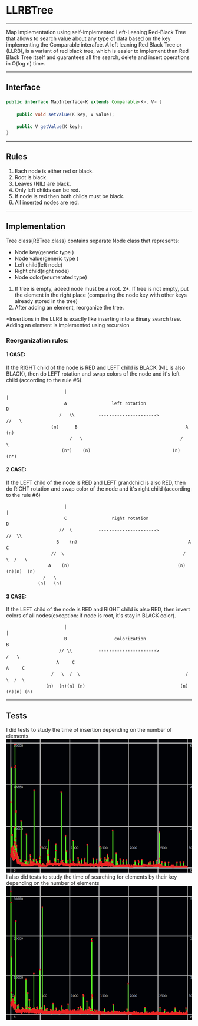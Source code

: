 # LLRBTree
___
Map implementation using self-implemented Left-Leaning Red-Black Tree that allows to search value about any type of data based on the key implementing the Comparable interafce. A left leaning Red Black Tree or (LLRB), is a variant of red black tree, which is easier to implement than Red Black Tree itself and guarantees all the search, delete and insert operations in O(log n) time.
___

## Interface
```java
public interface MapInterface<K extends Comparable<K>, V> {

    public void setValue(K key, V value);

    public V getValue(K key);
}
```

___

## Rules
1. Each node is either red or black.
2. Root is black.
3. Leaves (NIL) are black.
4. Only left childs can be red.
5. If node is red then both childs must be black.
6. All inserted nodes are red.

___

## Implementation
Tree class(RBTree.class) contains separate Node class that represents:
* Node key(generic type <K>)
* Node value(generic type <V>)
* Left child(left node)
* Right child(right node)
* Node color(enumerated type)
  
1. If tree is empty, adeed node must be a root.
2*. If tree is not empty, put the element in the right place (comparing the node key with other keys already stored in the tree)
3. After adding an element, reorganize the tree.
  
*Insertions in the LLRB is exactly like inserting into a Binary search tree. Adding an element is implemented using recursion
  
  ### Reorganization rules:
  #### 1 CASE:
  If the RIGHT child of the node is RED and LEFT child is BLACK (NIL is also BLACK), then do LEFT rotation and swap colors of the node and it's left child (according to the rule #6).
  ```
                        |                                                 |
                        A                 left rotation                   B
                      /   \\         ---------------------->           //   \
                   (n)      B                                         A     (n)
                          /   \                                     /   \
                       (n*)    (n)                               (n)    (n*)
```
  #### 2 CASE:
  If the LEFT child of the node is RED and LEFT grandchild is also RED, then do RIGHT rotation and swap color of the node and it's right child (according to the rule #6)
  ```
                        |                                                 |
                        C                 right rotation                  B
                      //  \          ---------------------->            //  \\
                     B    (n)                                          A      C
                   //  \                                             /   \  /   \
                  A    (n)                                         (n)  (n)(n)  (n)
                /   \
              (n)   (n)
```
  #### 3 CASE:
  If the LEFT child of the node is RED and RIGHT child is also RED, then invert colors of all nodes(exception: if node is root, it's stay in BLACK color).
  ```
                        |                                                  |
                        B                  colorization                    B
                      // \\          ---------------------->             /   \
                     A     C                                            A     C
                   /   \  /  \                                        /   \  /  \
                 (n)  (n)(n) (n)                                    (n)  (n)(n) (n)
```

___

## Tests
I did tests to study the time of insertion depending on the number of elements.
![SetValueTest](https://github.com/VladGubar/LLRBTree/raw/master/RBTree/setTest.png)
I also did tests to study the time of searching for elements by their key depending on the number of elements
![GetValueTest](https://github.com/VladGubar/LLRBTree/raw/master/RBTree/getTest.png)

